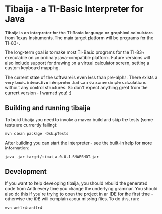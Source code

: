 # Tibaija - a TI-Basic Interpreter for Java

Tibaija is an interpreter for the TI-Basic language on graphical calculators from Texas Instruments. The main target platform will be programs for the TI-83+.

The long-term goal is to make most TI-Basic programs for the TI-83+ executable on an ordinary java-compatible platform. Future versions will also include support for drawing on a virtual calculator screen, setting a custom keyboard mapping.

The current state of the software is even less than pre-alpha. There exists a very basic interactive interpreter that can do some simple calculations without any control structures. So don't expect anything great from the current version - I warned you! ;)


## Building and running tibaija

To build tibaija you need to invoke a maven build and skip the tests (some tests are currently failing):
 
```
mvn clean package -DskipTests
```

After building you can start the interpreter - see the built-in help for more information:

```
java -jar target/tibaija-0.0.1-SNAPSHOT.jar
```

## Development

If you want to help developing tibaija, you should rebuild the generated code from Antlr every time you change the underlying grammar. You should also do this if you're trying to open the project in an IDE for the first time - otherwise the IDE will complain about missing files. To do this, run:

```
mvn antlr4:antlr4
```